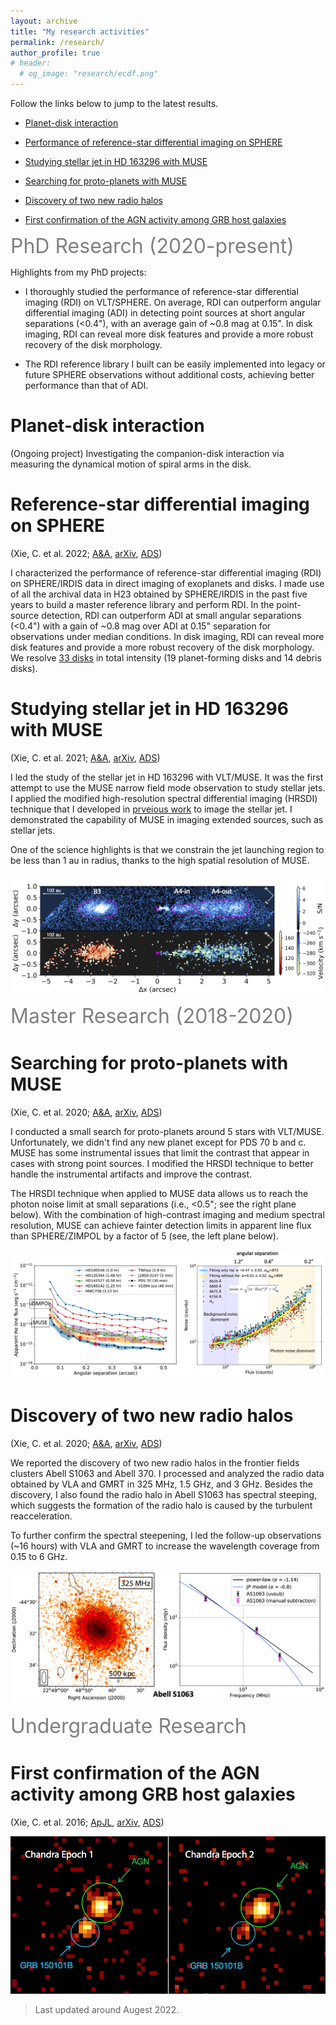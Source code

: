 ```yaml
---
layout: archive
title: "My research activities"
permalink: /research/
author_profile: true
# header:
  # og_image: "research/ecdf.png"
---
```


Follow the links below to jump to the latest results.

* [Planet-disk interaction](#planet-disk-interaction)


* [Performance of reference-star differential imaging on SPHERE](#performance-of-reference-star-differential-imaging-on-sphere)


* [Studying stellar jet in HD 163296 with MUSE](#studying-stellar-jet-in-hd-163296-with-muse)


* [Searching for proto-planets with MUSE](#searching-for-proto-planets-with-muse)


* [Discovery of two new radio halos](#discovery-of-two-new-radio-halos)


* [First confirmation of the AGN activity among GRB host galaxies](#first-confirmation-of-the-agn-activity-among-grb-host-galaxies)


<!-- * [Custom foo description](#foo) -->



<!-- <span style="color:gary">some *blue* text</span>. -->



<span style="color:gray"><font size="6">PhD Research (2020-present)</font></span>

Highlights from my PhD projects:
* I thoroughly studied the performance of reference-star differential imaging (RDI) on VLT/SPHERE. On average, RDI can outperform angular differential imaging (ADI) in detecting point sources at short angular separations (<0.4"), with an average gain of ~0.8 mag at 0.15". In disk imaging, RDI can reveal more disk features and provide a more robust recovery of the disk morphology.

* The RDI reference library I built can be easily implemented into legacy or future SPHERE observations without additional costs, achieving better performance than that of ADI.


# Planet-disk interaction 

(Ongoing project)
Investigating the companion-disk interaction via measuring the dynamical motion of spiral arms in the disk.


# Reference-star differential imaging on SPHERE
(Xie, C. et al. 2022; [A&A](https://www.aanda.org/articles/aa/pdf/forth/aa43379-22.pdf), [arXiv](https://arxiv.org/pdf/2208.07915.pdf), [ADS](https://ui.adsabs.harvard.edu/abs/2022arXiv220807915X/abstract))

I characterized the performance of reference-star differential imaging (RDI) on SPHERE/IRDIS data in direct imaging of exoplanets and disks. I made use of all the archival data in H23 obtained by SPHERE/IRDIS in the past five years to build a master reference library and perform RDI. In the point-source detection, RDI can outperform ADI at small angular separations (<0.4") with a gain of ~0.8 mag over ADI at 0.15" separation for observations under median conditions. In disk imaging, RDI can reveal more disk features and provide a more robust recovery of the disk morphology. We resolve [33 disks](/images/disk_gallery/disk_all_SB_paper.png) in total intensity (19 planet-forming disks and 14 debris disks). 


# Studying stellar jet in HD 163296 with MUSE 
(Xie, C. et al. 2021; [A&A](https://www.aanda.org/articles/aa/pdf/2021/06/aa40602-21.pdf), [arXiv](https://arxiv.org/pdf/2106.01661.pdf), [ADS](https://ui.adsabs.harvard.edu/abs/2021A%26A...650L...6X/abstract))


I led the study of the stellar jet in HD 163296 with VLT/MUSE. It was the first attempt to use the MUSE narrow field mode observation to study stellar jets. I applied the modified high-resolution spectral differential imaging (HRSDI) technique that I developed in [prveious work](https://ui.adsabs.harvard.edu/abs/2020A%26A...644A.149X/abstract) to image the stellar jet. I demonstrated the capability of MUSE in imaging extended sources, such as stellar jets.

One of the science highlights is that we constrain the jet launching region to be less than 1 au in radius, thanks to the high spatial resolution of MUSE.

![stellar_jet](/images/research/SN_v_map_jet_paper.png)



 <!-- <font size="6">Marster Research (2018-2020)</font> -->
<span style="color:gray"><font size="6">Master Research (2018-2020)</font></span>

# Searching for proto-planets with MUSE
(Xie, C. et al. 2020; [A&A](https://www.aanda.org/articles/aa/pdf/2020/12/aa38242-20.pdf), [arXiv](https://arxiv.org/pdf/2011.08043.pdf), [ADS](https://ui.adsabs.harvard.edu/abs/2020A%26A...644A.149X/abstract))

I conducted a small search for proto-planets around 5 stars with VLT/MUSE. Unfortunately, we didn't find any new planet except for PDS 70 b and c. MUSE has some instrumental issues that limit the contrast that appear in cases with strong point sources. I modified the HRSDI technique to better handle the instrumental artifacts and improve the contrast. 

The HRSDI technique when applied to MUSE data allows us to reach the photon noise limit at small separations (i.e., <0.5"; see the right plane below). With the combination of high-contrast imaging and medium spectral resolution, MUSE can achieve fainter detection limits in apparent line flux than SPHERE/ZIMPOL by a factor of 5 (see, the left plane below).

![muse_paper](/images/research/muse_paper.png)



# Discovery of two new radio halos
(Xie, C. et al. 2020; [A&A](https://www.aanda.org/articles/aa/pdf/2020/04/aa36953-19.pdf), [arXiv](https://arxiv.org/pdf/2001.04725.pdf), [ADS](https://ui.adsabs.harvard.edu/abs/2020A%26A...636A...3X/abstract))

We reported the discovery of two new radio halos in the frontier fields clusters Abell S1063 and Abell 370. I processed and analyzed the radio data obtained by VLA and GMRT in 325 MHz, 1.5 GHz, and 3 GHz. Besides the discovery, I also found the radio halo in Abell S1063 has spectral steeping, which suggests the formation of the radio halo is caused by the turbulent reacceleration.

To further confirm the spectral steepening, I led the follow-up observations (~16 hours) with VLA and GMRT to increase the wavelength coverage from 0.15 to 6 GHz.

![radio_halo](/images/research/radio_halo_paper.png)




 <!-- <font size="6">Undergraduate Research</font> -->
<span style="color:gray"><font size="6">Undergraduate Research</font></span>

# First confirmation of the AGN activity among GRB host galaxies 
(Xie, C. et al. 2016; [ApJL](https://iopscience.iop.org/article/10.3847/2041-8205/824/2/L17/pdf), [arXiv](https://arxiv.org/pdf/1606.00140.pdf), [ADS](https://ui.adsabs.harvard.edu/abs/2016ApJ...824L..17X/abstract))

![GRB_hosts](/images/research/GRB_hosts.png)
 

<!-- # Foo -->





> Last updated around Augest 2022.